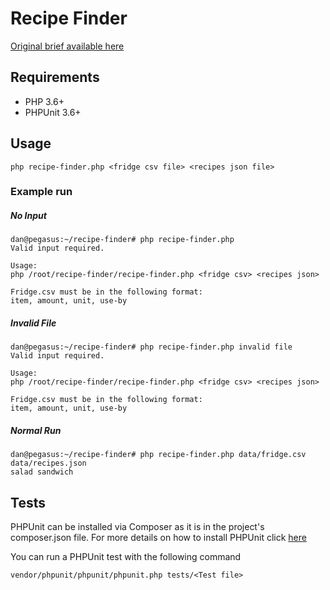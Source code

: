 Recipe Finder
=============

[Original brief available here](BRIEF.md)

## Requirements
- PHP 3.6+ 
- PHPUnit 3.6+

## Usage
```
php recipe-finder.php <fridge csv file> <recipes json file>
```

### Example run

##### No Input
```
dan@pegasus:~/recipe-finder# php recipe-finder.php
Valid input required.

Usage:
php /root/recipe-finder/recipe-finder.php <fridge csv> <recipes json>

Fridge.csv must be in the following format:
item, amount, unit, use-by
```

##### Invalid File
```
dan@pegasus:~/recipe-finder# php recipe-finder.php invalid file
Valid input required.

Usage:
php /root/recipe-finder/recipe-finder.php <fridge csv> <recipes json>

Fridge.csv must be in the following format:
item, amount, unit, use-by
```

##### Normal Run
```
dan@pegasus:~/recipe-finder# php recipe-finder.php data/fridge.csv data/recipes.json
salad sandwich
```

## Tests
PHPUnit can be installed via Composer as it is in the project's composer.json file. For more details on how to install PHPUnit click [here](phpunit.de/manual/current/en/installation.html)

You can run a PHPUnit test with the following command
```
vendor/phpunit/phpunit/phpunit.php tests/<Test file>
```


